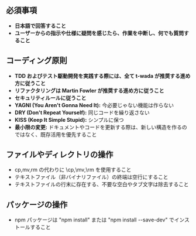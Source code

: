 ## 必須事項

- **日本語で回答すること**
- **ユーザーからの指示や仕様に疑問を感じたら、作業を中断し、何でも質問すること**

## コーディング原則

- **TDD およびテスト駆動開発を実践する際には、全て t-wada が推奨する進め方に従うこと**
- **リファクタリングは Martin Fowler が推奨する進め方に従うこと**
- **セキュリティルールに従うこと**
- **YAGNI (You Aren't Gonna Need It):** 今必要じゃない機能は作らない
- **DRY (Don't Repeat Yourself):** 同じコードを繰り返さない
- **KISS (Keep It Simple Stupid):** シンプルに保つ
- **最小限の変更:** ドキュメントやコードを更新する際は、新しい構造を作るのではなく、既存活用を優先すること

## ファイルやディレクトリの操作

- cp,mv,rm の代わりに \cp,\mv,\rm を使用すること
- テキストファイル（非バイナリファイル）の終端は空行にすること
- テキストファイルの行末に存在する、不要な空白やタブ文字は除去すること

## パッケージの操作

- npm パッケージは "npm install" または "npm install --save-dev" でインストールすること
